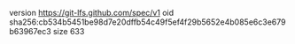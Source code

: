 version https://git-lfs.github.com/spec/v1
oid sha256:cb534b5451be98d7e20dffb54c49f5ef4f29b5652e4b085e6c3e679b63967ec3
size 633

